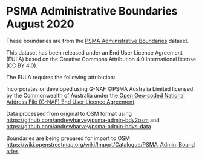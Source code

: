 # PSMA Administrative Boundaries August 2020

These boundaries are from the [PSMA Administrative Boundaries](https://data.gov.au/dataset/psma-administrative-boundaries) dataset.

This dataset has been released under an End User Licence Agreement (EULA) based on the Creative Commons Attribution 4.0 International license (CC BY 4.0).

The EULA requires the following attribution:

Incorporates or developed using G-NAF ©PSMA Australia Limited licensed by the Commonwealth of Australia under the [Open Geo-coded National Address File (G-NAF) End User Licence Agreement](https://data.gov.au/dataset/geocoded-national-address-file-g-naf/resource/09f74802-08b1-4214-a6ea-3591b2753d30).

Data processed from original to OSM format using https://github.com/andrewharvey/psma-admin-bdy2osm and https://github.com/andrewharvey/psma-admin-bdys-data

Boundaries are being prepared for import to OSM https://wiki.openstreetmap.org/wiki/Import/Catalogue/PSMA_Admin_Boundaries
